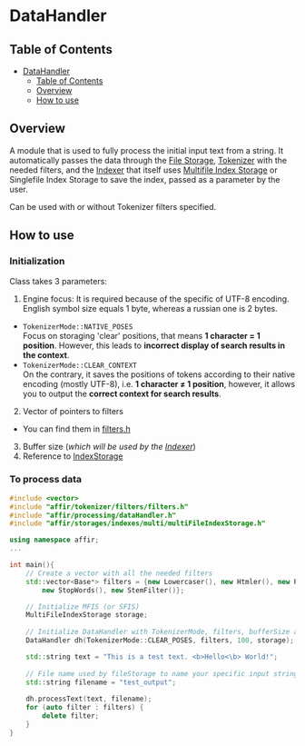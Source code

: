 # DataHandler
## Table of Contents
<!-- TOC -->
* [DataHandler](#datahandler)
  * [Table of Contents](#table-of-contents)
  * [Overview](#overview)
  * [How to use](#how-to-use)
<!-- TOC -->
## Overview
A module that is used to fully process the initial input text from a string. 
It automatically passes the data through the [File Storage](fileStorage.md), [Tokenizer](tokenizer.md) with the needed filters,
and the [Indexer](indexer.md) that itself uses [Multifile Index Storage](multiFileIndexStorage.md) or
Singlefile Index Storage to save the index, passed as a parameter by the user.

Can be used with or without Tokenizer filters specified.

## How to use
### Initialization
Class takes 3 parameters:
1. Engine focus:
   It is required because of the specific of UTF-8 encoding. English symbol size equals 1 byte, whereas a russian one is 2 bytes.
  - `TokenizerMode::NATIVE_POSES`\
    Focus on storaging 'clear' positions, that means **1 character = 1 position**.
    However, this leads to **incorrect display of search results in the context**.
  - `TokenizerMode::CLEAR_CONTEXT`\
    On the contrary, it saves the positions of tokens according
    to their native encoding (mostly UTF-8), i.e. **1 character ≠ 1 position**,
    however, it allows you to output the **correct context for search results**.
2. Vector of pointers to filters
  - You can find them in [filters.h](../../affir/tokenizer/filters/filters.h)
3. Buffer size (_which will be used by the [Indexer](indexer.md)_)
4. Reference to [IndexStorage](indexStorage.md)
### To process data
```c++
#include <vector>
#include "affir/tokenizer/filters/filters.h"
#include "affir/processing/dataHandler.h"
#include "affir/storages/indexes/multi/multiFileIndexStorage.h"

using namespace affir;
...

int main(){
    // Create a vector with all the needed filters
    std::vector<Base*> filters = {new Lowercaser(), new Htmler(), new Punctuator(), 
        new StopWords(), new StemFilter()};

    // Initialize MFIS (or SFIS)
    MultiFileIndexStorage storage;
    
    // Initialize DataHandler with TokenizerMode, filters, bufferSize and indexStorage, used by Indexer
    DataHandler dh(TokenizerMode::CLEAR_POSES, filters, 100, storage);

    std::string text = "This is a test text. <b>Hello<\b> World!";
    
    // File name used by fileStorage to name your specific input string in its metadata
    std::string filename = "test_output";
    
    dh.processText(text, filename);
    for (auto filter : filters) {
        delete filter;
    }
}
```